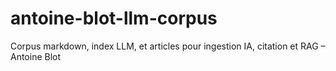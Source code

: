 # antoine-blot-llm-corpus
Corpus markdown, index LLM, et articles pour ingestion IA, citation et RAG – Antoine Blot
